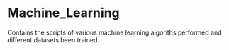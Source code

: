 # Machine_Learning

Contains the scripts of various machine learning algoriths performed and different datasets been trained.
